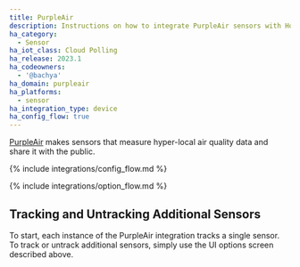 ```yaml
---
title: PurpleAir
description: Instructions on how to integrate PurpleAir sensors with Home Assistant.
ha_category:
  - Sensor
ha_iot_class: Cloud Polling
ha_release: 2023.1
ha_codeowners:
  - '@bachya'
ha_domain: purpleair
ha_platforms:
  - sensor
ha_integration_type: device
ha_config_flow: true
---
```


[PurpleAir](https://www2.purpleair.com/) makes sensors that measure hyper-local air quality data and share it with the public.

{% include integrations/config_flow.md %}

{% include integrations/option_flow.md %}

## Tracking and Untracking Additional Sensors

To start, each instance of the PurpleAir integration tracks a single sensor. To track or untrack additional sensors, simply use the UI options screen described above.
